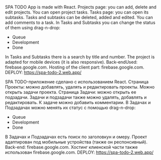 SPA TODO App is made with React.
Projects page: you can add, delete and edit projects. You can open project tasks. 
Tasks page: you can open its subtasks. Tasks and subtasks can be deleted, added and edited. You can add comments to a task.
In Tasks and Subtasks you can change the status of them using drag-n-drop: 
- Queue 
- Development 
- Done

In Tasks and Subtasks there is a search by title and number.
The project is adapted for mobile devices (it is also responsive).
Back-endUsed: firebase.google.com.
Hosting of the client part: firebase.google.com.
DEPLOY: https://spa-todo-2.web.app/

SPA TODO-приложение сделано с использованием React.
Страница Проекты: можно добавлять, удалять и редактировать проекты. Можно открыть задачи проекта.
Страница Задачи: можно открыть ее подзадачи. Задачи и подзадачи также можно удалять, добавлять и редактировать. К задаче можно добавить комментарии.
В Задачах и Подзадачах можно менять их статус с помощью drag-n-drop: 
- Queue
- Development
- Done

В Задачах и Подзадачах есть поиск по заголовкун и омеру.
Проект адаптирован под мобильные устройства (также он респонсивный).
Back-end: firebase.google.com.
Хостинг клиенской части также использован firebase.google.com.
DEPLOY: https://spa-todo-2.web.app/
